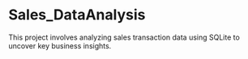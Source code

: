 # Sales_DataAnalysis
This project involves analyzing sales transaction data using SQLite to uncover key business insights. 
